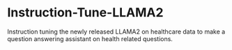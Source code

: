 # Instruction-Tune-LLAMA2
Instruction tuning the newly released LLAMA2 on healthcare data to make a question answering assistant on health related questions.
